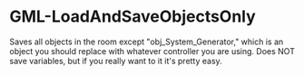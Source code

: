 # GML-LoadAndSaveObjectsOnly
Saves all objects in the room except "obj_System_Generator," which is an object you should replace with whatever controller you are using. Does NOT save variables, but if you really want to it it's pretty easy.
